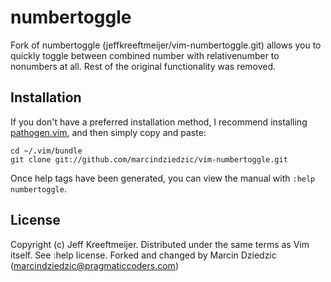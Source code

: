 # numbertoggle

Fork of numbertoggle (jeffkreeftmeijer/vim-numbertoggle.git) allows you to quickly toggle between combined number with relativenumber to nonumbers at all. Rest of the original functionality was removed.

## Installation

If you don't have a preferred installation method, I recommend installing [pathogen.vim](https://github.com/tpope/vim-pathogen), and then simply copy and paste:

    cd ~/.vim/bundle
    git clone git://github.com/marcindziedzic/vim-numbertoggle.git

Once help tags have been generated, you can view the manual with
`:help numbertoggle`.

## License
Copyright (c) Jeff Kreeftmeijer. Distributed under the same terms as Vim itself. See :help license.
Forked and changed by Marcin Dziedzic (marcindziedzic@pragmaticcoders.com)
